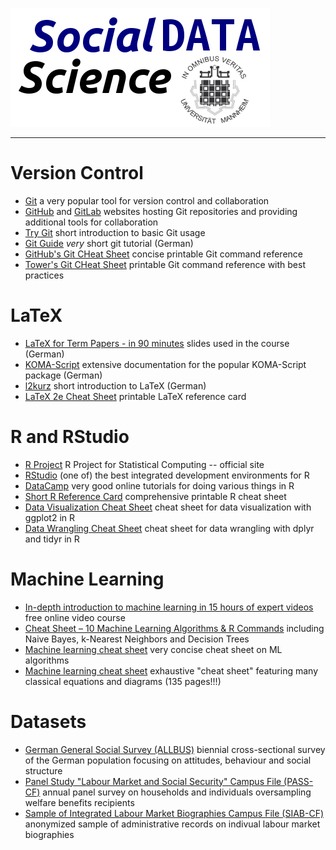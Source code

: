 ![Social Data Science](img/sds.png)

---

# Version Control
- [Git](https://git-scm.com/) a very popular tool for version control and 
  collaboration
- [GitHub](https://github.com/) and [GitLab](https://gitlab.com/) websites hosting Git repositories 
  and providing additional tools for collaboration
- [Try Git](https://try.github.io/) short introduction to basic Git usage
- [Git Guide](https://rogerdudler.github.io/git-guide/index.de.html) *very* 
  short git tutorial (German)
- [GitHub's Git CHeat Sheet](https://training.github.com/kit/downloads/github-git-cheat-sheet.pdf) concise printable Git command reference
- [Tower's Git CHeat Sheet](http://www.git-tower.com/blog/git-cheat-sheet/) printable Git command reference with best practices


# LaTeX
- [LaTeX for Term Papers - in 90 minutes](https://gitlab.com/bethm/ltxtp90) slides used in the course (German)
- [KOMA-Script](http://www.komascript.de/~mkohm/scrguide.pdf) extensive documentation for the popular KOMA-Script package (German)
- [l2kurz](http://mirrors.ctan.org/info/lshort/german/l2kurz.pdf) short introduction to LaTeX (German)
- [LaTeX 2e Cheat Sheet](https://wch.github.io/latexsheet/latexsheet-a4.pdf) printable LaTeX reference card

# R and RStudio
- [R Project](https://www.r-project.org/) R Project for Statistical Computing -- official site
- [RStudio](https://www.rstudio.com/) (one of) the best integrated development environments for R
- [DataCamp](https://www.datacamp.com/) very good online tutorials for doing various things in R
- [Short R Reference Card](https://cran.r-project.org/doc/contrib/Short-refcard.pdf) comprehensive printable R cheat sheet
- [Data Visualization Cheat Sheet](https://www.rstudio.com/wp-content/uploads/2015/08/ggplot2-cheatsheet.pdf) cheat sheet for data visualization with ggplot2 in R
- [Data Wrangling Cheat Sheet](https://www.rstudio.com/wp-content/uploads/2015/08/ggplot2-cheatsheet.pdf) cheat sheet for data wrangling with dplyr and tidyr in R

# Machine Learning
- [In-depth introduction to machine learning in 15 hours of expert videos](http://www.dataschool.io/15-hours-of-expert-machine-learning-videos/) free online video course
- [Cheat Sheet – 10 Machine Learning Algorithms & R Commands](http://vitalflux.com/cheat-sheet-10-machine-learning-algorithms-r-commands/) including Naive Bayes, k-Nearest Neighbors and Decision Trees
- [Machine learning cheat sheet](http://eferm.com/wp-content/uploads/2011/05/cheat3.pdf) very concise cheat sheet on ML algorithms
- [Machine learning cheat sheet](https://github.com/soulmachine/machine-learning-cheat-sheet/raw/master/machine-learning-cheat-sheet.pdf) exhaustive "cheat sheet" featuring many classical equations and diagrams (135 pages!!!)

# Datasets
- [German General Social Survey (ALLBUS)](http://www.gesis.org/allbus) biennial cross-sectional survey of the German population focusing on attitudes, behaviour and social structure
- [Panel Study "Labour Market and Social Security" Campus File (PASS-CF)](http://fdz.iab.de/en/campus-files/pass_cf.aspx) annual panel survey on households and individuals oversampling welfare benefits recipients
- [Sample of Integrated Labour Market Biographies Campus File (SIAB-CF)](http://fdz.iab.de/en/campus-files/siab_cf.aspx) anonymized sample of administrative records on indivual labour market biographies
